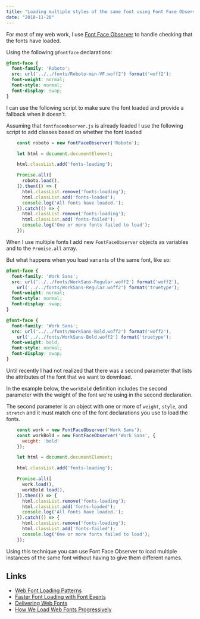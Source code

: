 ```yaml
---
title: "Loading multiple styles of the same font using Font Face Observer"
date: "2018-11-28"
---
```


For most of my web work, I use [Font Face Observer](https://fontfaceobserver.com) to handle checking that the fonts have loaded.

Using the following `@fontface` declarations:

```scss
@font-face {
  font-family: 'Roboto';
  src: url('../../fonts/Roboto-min-VF.woff2') format('woff2');
  font-weight: normal;
  font-style: normal;
  font-display: swap;
}
```

I can use the following script to make sure the font loaded and provide a fallback when it doesn't.

Assuming that `fontfaceobserver.js` is already loaded I use the following script to add classes based on whether the font loaded

```js
    const roboto = new FontFaceObserver('Roboto');

    let html = document.documentElement;

    html.classList.add('fonts-loading');

    Promise.all([
      roboto.load(),
    ]).then(() => {
      html.classList.remove('fonts-loading');
      html.classList.add('fonts-loaded');
      console.log('All fonts have loaded.');
    }).catch(() => {
      html.classList.remove('fonts-loading');
      html.classList.add('fonts-failed');
      console.log('One or more fonts failed to load');
    });
```

When I use multiple fonts I add new `FontFaceObserver` objects as variables and to the `Promise.all` array.

But what happens when you load variants of the same font, like so:

```scss
@font-face {
  font-family: 'Work Sans';
  src: url('../../fonts/WorkSans-Regular.woff2') format('woff2'),
    url('../../fonts/WorkSans-Regular.woff2') format('truetype');
  font-weight: normal;
  font-style: normal;
  font-display: swap;
}

@font-face {
  font-family: 'Work Sans';
  src: url('../../fonts/WorkSans-Bold.woff2') format('woff2'),
    url('../../fonts/WorkSans-Bold.woff2') format('truetype');
  font-weight: bold;
  font-style: normal;
  font-display: swap;
}
```

Until recently I had not realized that there was a second parameter that lists the attributes of the font that we want to download.

In the example below, the `workBold` definition includes the second parameter with the weight of the font we're using in the second declaration.

The second parameter is an object with one or more of `weight`, `style`, and `stretch` and it must match one of the font declarations you use to load the fonts.

```js
    const work = new FontFaceObserver('Work Sans');
    const workBold = new FontFaceObserver('Work Sans', {
      weight: 'bold'
    });

    let html = document.documentElement;

    html.classList.add('fonts-loading');

    Promise.all([
      work.load(),
      workBold.load(),
    ]).then(() => {
      html.classList.remove('fonts-loading');
      html.classList.add('fonts-loaded');
      console.log('All fonts have loaded.');
    }).catch(() => {
      html.classList.remove('fonts-loading');
      html.classList.add('fonts-failed');
      console.log('One or more fonts failed to load');
    });

```

Using this technique you can use Font Face Observer to load multiple instances of the same font without having to give them different names.

## Links

- [Web Font Loading Patterns](https://www.bramstein.com/writing/web-font-loading-patterns.html)
- [Faster Font Loading with Font Events](https://jonsuh.com/blog/font-loading-with-font-events/)
- [Delivering Web Fonts](https://prowebtype.com/delivering-web-fonts/)
- [How We Load Web Fonts Progressively](https://www.filamentgroup.com/lab/font-events.html)
